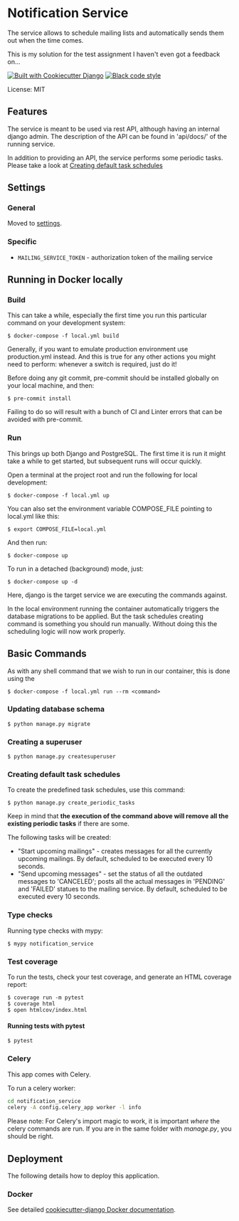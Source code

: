 # Notification Service

The service allows to schedule mailing lists and automatically sends them out when the time comes.

This is my solution for the test assignment I haven't even got a feedback on...

[![Built with Cookiecutter Django](https://img.shields.io/badge/built%20with-Cookiecutter%20Django-ff69b4.svg?logo=cookiecutter)](https://github.com/cookiecutter/cookiecutter-django/)
[![Black code style](https://img.shields.io/badge/code%20style-black-000000.svg)](https://github.com/ambv/black)

License: MIT

## Features
The service is meant to be used via rest API, although having an internal django admin.
The description of the API can be found in 'api/docs/' of the running service.

In addition to providing an API, the service performs some periodic tasks.
Please take a look at [Creating default task schedules](#creating-default-task-schedules)

## Settings

### General

Moved to [settings](http://cookiecutter-django.readthedocs.io/en/latest/settings.html).

### Specific

- `MAILING_SERVICE_TOKEN` - authorization token of the mailing service

## Running in Docker locally

### Build

This can take a while, especially the first time you run this particular command on your development system:

    $ docker-compose -f local.yml build

Generally, if you want to emulate production environment use production.yml instead. And this is true for any other actions you might need to perform: whenever a switch is required, just do it!

Before doing any git commit, pre-commit should be installed globally on your local machine, and then:

    $ pre-commit install

Failing to do so will result with a bunch of CI and Linter errors that can be avoided with pre-commit.

### Run

This brings up both Django and PostgreSQL. The first time it is run it might take a while to get started, but subsequent runs will occur quickly.

Open a terminal at the project root and run the following for local development:

    $ docker-compose -f local.yml up

You can also set the environment variable COMPOSE_FILE pointing to local.yml like this:

    $ export COMPOSE_FILE=local.yml

And then run:

    $ docker-compose up

To run in a detached (background) mode, just:

    $ docker-compose up -d

Here, django is the target service we are executing the commands against.

In the local environment running the container automatically triggers the database migrations to be applied.
But the task schedules creating command is something you should run manually.
Without doing this the scheduling logic will now work properly.

## Basic Commands

As with any shell command that we wish to run in our container, this is done using the

    $ docker-compose -f local.yml run --rm <command>

### Updating database schema

    $ python manage.py migrate

### Creating a superuser

    $ python manage.py createsuperuser

### Creating default task schedules

To create the predefined task schedules, use this command:

    $ python manage.py create_periodic_tasks

Keep in mind that **the execution of the command above will remove all the existing periodic tasks** if there are some.

The following tasks will be created:

- "Start upcoming mailings" - creates messages for all the currently upcoming mailings.
By default, scheduled to be executed every 10 seconds.
- "Send upcoming messages" - set the status of all the outdated messages to 'CANCELED';
posts all the actual messages in 'PENDING' and 'FAILED' statues to the mailing service.
By default, scheduled to be executed every 10 seconds.

### Type checks

Running type checks with mypy:

    $ mypy notification_service

### Test coverage

To run the tests, check your test coverage, and generate an HTML coverage report:

    $ coverage run -m pytest
    $ coverage html
    $ open htmlcov/index.html

#### Running tests with pytest

    $ pytest

### Celery

This app comes with Celery.

To run a celery worker:

``` bash
cd notification_service
celery -A config.celery_app worker -l info
```

Please note: For Celery's import magic to work, it is important *where* the celery commands are run. If you are in the same folder with *manage.py*, you should be right.

## Deployment

The following details how to deploy this application.

### Docker

See detailed [cookiecutter-django Docker documentation](http://cookiecutter-django.readthedocs.io/en/latest/deployment-with-docker.html).
